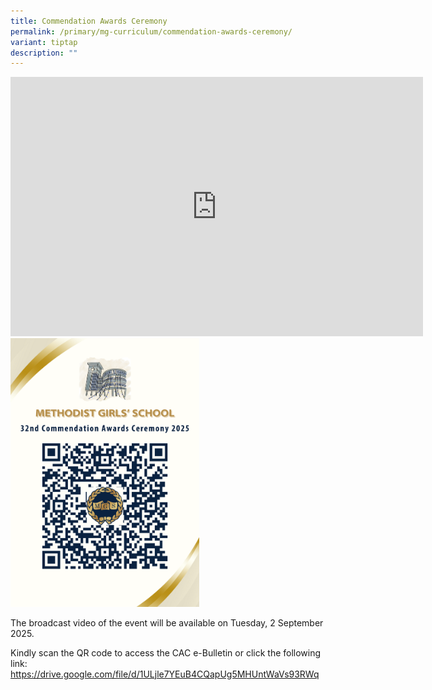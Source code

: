 ```yaml
---
title: Commendation Awards Ceremony
permalink: /primary/mg-curriculum/commendation-awards-ceremony/
variant: tiptap
description: ""
---
```

<div class="iframe-wrapper">
<iframe height="415" width="660" allowfullscreen="true" frameborder="0" src="https://www.youtube.com/embed/2mxIcGVl9VI?si=LlMrmljDACOxQqHG"></iframe>
</div>
<div class="isomer-image-wrapper">
<img style="width: 60%;" height="auto" width="100%" alt="" src="/images/Pri.png">
</div>
<p>The broadcast video of the event will be available on Tuesday, 2 September
2025.
<br>
</p>
<p>Kindly scan the QR code to access the CAC e-Bulletin or click the following
link: <a href="https://drive.google.com/file/d/1ULjle7YEuB4CQapUg5MHUntWaVs93RWq" rel="noopener noreferrer nofollow" target="_blank">https://drive.google.com/file/d/1ULjle7YEuB4CQapUg5MHUntWaVs93RWq</a>
</p>
<p></p>
<p></p>
<p></p>